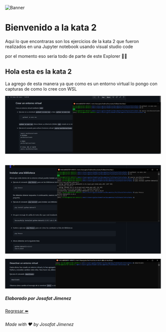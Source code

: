 ![Banner](https://github.com/JosafatJimenezB/KatasJosafatLaunchX/blob/main/extra/index.jpg)

# Bienvenido a la kata 2

Aqui lo que encontraras son los ejercicios de la kata 2 que fueron realizados en una Jupyter notebook usando visual studio code

por el momento eso seria todo de parte de este Explorer :man_astronaut:


## Hola esta es la kata 2
La agrego de esta manera ya que como es un entorno virtual lo pongo con capturas de como lo cree con WSL

![Paso 1](https://github.com/JosafatJimenezB/Jupyter-notebook_Lessons/blob/main/Kata%202/1.png)

![Paso 2](https://github.com/JosafatJimenezB/Jupyter-notebook_Lessons/blob/main/Kata%202/2.png)

![Paso 3](https://github.com/JosafatJimenezB/Jupyter-notebook_Lessons/blob/main/Kata%202/3.png)
##### Elaborado por Josafat Jimenez


[Regresar :arrow_left:](https://github.com/JosafatJimenezB/KatasJosafatLaunchX)

###### Made with :heart: by Josafat Jimenez
